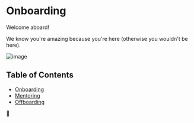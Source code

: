 Onboarding
==========

Welcome aboard!

We know you're amazing because you're here (otherwise you wouldn't be here).

![image](https://cdn.shopify.com/s/files/1/2297/6885/collections/plain_no_back_235x235@2x.png)

## Table of Contents
 - [Onboarding](onboarding.md)
 - [Mentoring](mentoring.md)
 - [Offboarding](offboarding.md)
 
🦄
